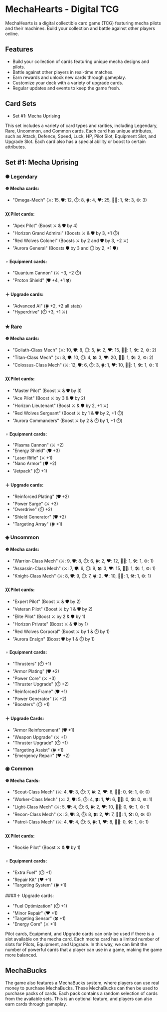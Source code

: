 # MechaHearts - Digital TCG

MechaHearts is a digital collectible card game (TCG) featuring mecha pilots and their machines. Build your collection and battle against other players online.

## Features
- Build your collection of cards featuring unique mecha designs and pilots.
- Battle against other players in real-time matches.
- Earn rewards and unlock new cards through gameplay.
- Customize your deck with a variety of upgrade cards.
- Regular updates and events to keep the game fresh.

## Card Sets
- Set #1: Mecha Uprising

This set includes a variety of card types and rarities, including Legendary, Rare, Uncommon, and Common cards. Each card has unique attributes, such as Attack, Defence, Speed, Luck, HP, Pilot Slot, Equipment Slot, and Upgrade Slot. Each card also has a special ability or boost to certain attributes.

## Set #1: Mecha Uprising
### ✺ Legendary 
#### ☸ Mecha cards:

- "Omega-Mech" (⚔️: 15, 🛡️: 12, ⏱️: 8, 🍀: 4, ❤️: 25, 👨‍✈️: 1, 🛠️: 3, ⚙️: 3)

#### 〷 Pilot cards:

- "Apex Pilot" (Boost ⚔️ & 🛡️ by 4)
- "Horizon Grand Admiral" (Boosts ⚔️ & 🛡️ by 3, +1 ⏱️)
- "Red Wolves Colonel" (Boosts ⚔️ by 2 and 🛡️ by 3, +2 ⚔️)
- "Aurora General" (Boosts 🛡️ by 3 and ⏱️ by 2, +1 🛡️)

#### ♆  Equipment cards:

- "Quantum Cannon" (⚔️ +3, +2 ⏱️)
- "Proton Shield" (🛡️ +4, +1 🍀)

#### ＋ Upgrade cards:

- "Advanced AI" (🍀 +2, +2 all stats)
- "Hyperdrive" (⏱️ +3, +1 ⚔️)

### ✭ Rare 
#### ☸ Mecha cards:

- "Goliath-Class Mech" (⚔️: 10, 🛡️: 8, ⏱️: 5, 🍀: 2, ❤️: 15, 👨‍✈️: 1, 🛠️: 2, ⚙️: 2)
- "Titan-Class Mech" (⚔️: 8, 🛡️: 10, ⏱️: 4, 🍀: 3, ❤️: 20, 👨‍✈️: 1, 🛠️: 2, ⚙️: 2)
- "Colossus-Class Mech" (⚔️: 12, 🛡️: 6, ⏱️: 3, 🍀: 1, ❤️: 10, 👨‍✈️: 1, 🛠️: 1, ⚙️: 1)

#### 〷 Pilot cards:

- "Master Pilot" (Boost ⚔️ & 🛡️ by 3)
- "Ace Pilot" (Boost ⚔️ by 3 & 🛡️ by 2)
- "Horizon Lieutenant" (Boost ⚔️ & 🛡️ by 2, +1 ⚔️)
- "Red Wolves Sergeant" (Boost ⚔️ by 1 & 🛡️ by 2, +1 ⏱️)
- "Aurora Commanders" (Boost ⚔️ by 2 & ⏱️ by 1, +1 ⏱️)

#### ♆ Equipment cards:

- "Plasma Cannon" (⚔️ +2)
- "Energy Shield" (🛡️ +3)
- "Laser Rifle" (⚔️ +1)
- "Nano Armor" (🛡️ +2)
- "Jetpack" (⏱️ +1)

#### ＋ Upgrade cards:

- "Reinforced Plating" (🛡️ +2)
- "Power Surge" (⚔️ +3)
- "Overdrive" (⏱️ +2)
- "Shield Generator" (🛡️ +2)
- "Targeting Array" (🍀 +1)

### ◈ Uncommon 
#### ☸ Mecha cards:

- "Warrior-Class Mech" (⚔️: 9, 🛡️: 8, ⏱️: 6, 🍀: 2, ❤️: 12, 👨‍✈️: 1, 🛠️: 1, ⚙️: 1)
- "Assassin-Class Mech" (⚔️: 7, 🛡️: 6, ⏱️: 9, 🍀: 3, ❤️: 15, 👨‍✈️: 1, 🛠️: 1, ⚙️: 1)
- "Knight-Class Mech" (⚔️: 8, 🛡️: 9, ⏱️: 7, 🍀: 2, ❤️: 10, 👨‍✈️: 1, 🛠️: 1, ⚙️: 1)

#### 〷 Pilot cards:

- "Expert Pilot" (Boost ⚔️ & 🛡️ by 2)
- "Veteran Pilot" (Boost ⚔️ by 1 & 🛡️ by 2)
- "Elite Pilot" (Boost ⚔️ by 2 & 🛡️ by 1)
- "Horizon Private" (Boost ⚔️ & 🛡️ by 1)
- "Red Wolves Corporal" (Boost ⚔️ by 1 & ⏱️ by 1)
- "Aurora Ensign" (Boost 🛡️ by 1 & ⏱️ by 1)

#### ♆ Equipment cards:

- "Thrusters" (⏱️ +1)
- "Armor Plating" (🛡️ +2)
- "Power Core" (⚔️ +3)
- "Thruster Upgrade" (⏱️ +2)
- "Reinforced Frame" (🛡️ +1)
- "Power Generator" (⚔️ +2)
- "Boosters" (⏱️ +1)

#### ＋ Upgrade Cards:

- "Armor Reinforcement" (🛡️ +1)
- "Weapon Upgrade" (⚔️ +1)
- "Thruster Upgrade" (⏱️ +1)
- "Targeting Assist" (🍀 +1)
- "Emergency Repair" (❤️ +2)

### ◉ Common 
#### ☸ Mecha Cards:

- "Scout-Class Mech" (⚔️: 4, 🛡️: 3, ⏱️: 7, 🍀: 2, ❤️: 8, 👨‍✈️: 0, 🛠️: 1, ⚙️: 0)
- "Worker-Class Mech" (⚔️: 2, 🛡️: 5, ⏱️: 4, 🍀: 1, ❤️: 6, 👨‍✈️: 0, 🛠️: 0, ⚙️: 1)
- "Light-Class Mech" (⚔️: 5, 🛡️: 4, ⏱️: 6, 🍀: 2, ❤️: 10, 👨‍✈️: 0, 🛠️: 1, ⚙️: 1)
- "Recon-Class Mech" (⚔️: 3, 🛡️: 3, ⏱️: 8, 🍀: 2, ❤️: 7, 👨‍✈️: 1, 🛠️: 0, ⚙️: 0)
- "Patrol-Class Mech" (⚔️: 4, 🛡️: 4, ⏱️: 5, 🍀: 1, ❤️: 8, 👨‍✈️: 0, 🛠️: 1, ⚙️: 1)

#### 〷 Pilot cards:

- "Rookie Pilot" (Boost ⚔️ & 🛡️ by 1)

#### ♆ Equipment cards:

- "Extra Fuel" (⏱️ +1)
- "Repair Kit" (❤️ +1)
- "Targeting System" (🍀 +1)

####＋ Upgrade cards:

- "Fuel Optimization" (⏱️ +1)
- "Minor Repair" (❤️ +1)
- "Targeting Sensor" (🍀 +1)
- "Energy Core" (⚔️ +1)

Pilot cards, Equipment, and Upgrade cards can only be used if there is a slot available on the mecha card. Each mecha card has a limited number of slots for Pilots, Equipment, and Upgrade. In this way, we can limit the number of powerful cards that a player can use in a game, making the game more balanced.

## MechaBucks

The game also features a MechaBucks system, where players can use real money to purchase MechaBucks. These MechaBucks can then be used to purchase packs of cards. Each pack contains a random selection of cards from the available sets. This is an optional feature, and players can also earn cards through gameplay.
